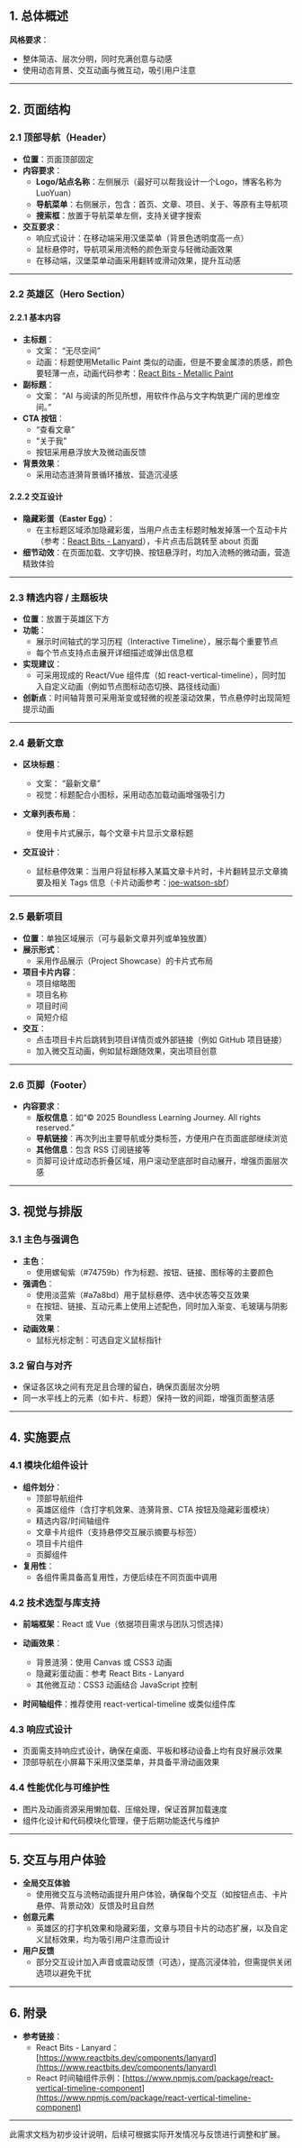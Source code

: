 
## 1. 总体概述

**风格要求**：

- 整体简洁、层次分明，同时充满创意与动感
- 使用动态背景、交互动画与微互动，吸引用户注意

---

## 2. 页面结构

### 2.1 顶部导航（Header）

- **位置**：页面顶部固定
- **内容要求**：
    - **Logo/站点名称**：左侧展示（最好可以帮我设计一个Logo，博客名称为LuoYuan）
    - **导航菜单**：右侧展示，包含：首页、文章、项目、关于、等原有主导航项
    - **搜索框**：放置于导航菜单左侧，支持关键字搜索
- **交互要求**：
    - 响应式设计：在移动端采用汉堡菜单（背景色透明度高一点）
    - 鼠标悬停时，导航项采用流畅的颜色渐变与轻微动画效果
    - 在移动端，汉堡菜单动画采用翻转或滑动效果，提升互动感

---

### 2.2 英雄区（Hero Section）

#### 2.2.1 基本内容

- **主标题**：
    - 文案： “无尽空间”
    - 动画：标题使用Metallic Paint 类似的动画，但是不要金属漆的质感，颜色要轻薄一点，动画代码参考：[React Bits - Metallic Paint](https://www.reactbits.dev/animations/metallic-paint)
- **副标题**：
    - 文案： “AI 与阅读的所见所想，用软件作品与文字构筑更广阔的思维空间。”
- **CTA 按钮**：
    - “查看文章”
    - “关于我”
    - 按钮采用悬浮放大及微动画反馈
- **背景效果**：
    - 采用动态涟漪背景循环播放、营造沉浸感

#### 2.2.2 交互设计

- **隐藏彩蛋（Easter Egg）**：
    - 在主标题区域添加隐藏彩蛋，当用户点击主标题时触发掉落一个互动卡片（参考：[React Bits - Lanyard](https://www.reactbits.dev/components/lanyard)），卡片点击后跳转至 about 页面
- **细节动效**：在页面加载、文字切换、按钮悬浮时，均加入流畅的微动画，营造精致体验

---

### 2.3 精选内容 / 主题板块

- **位置**：放置于英雄区下方
- **功能**：
    - 展示时间轴式的学习历程（Interactive Timeline），展示每个重要节点
    - 每个节点支持点击展开详细描述或弹出信息框
- **实现建议**：
    - 可采用现成的 React/Vue 组件库（如 react-vertical-timeline），同时加入自定义动画（例如节点图标动态切换、路径线动画）
- **创新点**：时间轴背景可采用渐变或轻微的视差滚动效果，节点悬停时出现简短提示动画

---

### 2.4 最新文章

- **区块标题**：
    - 文案： “最新文章”
    - 视觉：标题配合小图标，采用动态加载动画增强吸引力
- **文章列表布局**：
    - 使用卡片式展示，每个文章卡片显示文章标题

- **交互设计**：
    - 鼠标悬停效果：当用户将鼠标移入某篇文章卡片时，卡片翻转显示文章摘要及相关 Tags 信息（卡片动画参考：[joe-watson-sbf](https://uiverse.io/profile/joe-watson-sbf)）

---

### 2.5 最新项目

- **位置**：单独区域展示（可与最新文章并列或单独放置）
- **展示形式**：
    - 采用作品展示（Project Showcase）的卡片式布局
- **项目卡片内容**：
    - 项目缩略图
    - 项目名称
    - 项目时间
    - 简短介绍
- **交互**：
    - 点击项目卡片后跳转到项目详情页或外部链接（例如 GitHub 项目链接）
    - 加入微交互动画，例如鼠标跟随效果，突出项目创意

---

### 2.6 页脚（Footer）

- **内容要求**：
    - **版权信息**：如“© 2025  Boundless Learning Journey. All rights reserved.”
    - **导航链接**：再次列出主要导航或分类标签，方便用户在页面底部继续浏览
    - **其他信息**：包含 RSS 订阅链接等
    - 页脚可设计成动态折叠区域，用户滚动至底部时自动展开，增强页面层次感
---

## 3. 视觉与排版

### 3.1 主色与强调色

- **主色**：
    - 使用螺甸紫（#74759b）作为标题、按钮、链接、图标等的主要颜色
- **强调色**：
    - 使用淡蓝紫（#a7a8bd）用于鼠标悬停、选中状态等交互效果
    - 在按钮、链接、互动元素上使用上述配色，同时加入渐变、毛玻璃与阴影效果
- **动画效果**：
	- 鼠标光标定制：可选自定义鼠标指针

### 3.2 留白与对齐

- 保证各区块之间有充足且合理的留白，确保页面层次分明
- 同一水平线上的元素（如卡片、标题）保持一致的间距，增强页面整洁感

---

## 4. 实施要点

### 4.1 模块化组件设计

- **组件划分**：
    - 顶部导航组件
    - 英雄区组件（含打字机效果、涟漪背景、CTA 按钮及隐藏彩蛋模块）
    - 精选内容/时间轴组件
    - 文章卡片组件（支持悬停交互展示摘要与标签）
    - 项目卡片组件
    - 页脚组件
- **复用性**：
    - 各组件需具备高复用性，方便后续在不同页面中调用

### 4.2 技术选型与库支持

- **前端框架**：React 或 Vue（依据项目需求与团队习惯选择）
- **动画效果**：

    - 背景涟漪：使用 Canvas 或 CSS3 动画
    - 隐藏彩蛋动画：参考 React Bits - Lanyard
    - 其他微互动：CSS3 动画结合 JavaScript 控制
- **时间轴组件**：推荐使用 react-vertical-timeline 或类似组件库

### 4.3 响应式设计

- 页面需支持响应式设计，确保在桌面、平板和移动设备上均有良好展示效果
- 顶部导航在小屏幕下采用汉堡菜单，并具备平滑动画效果

### 4.4 性能优化与可维护性

- 图片及动画资源采用懒加载、压缩处理，保证首屏加载速度
- 组件化设计和代码模块化管理，便于后期功能迭代与维护

---

## 5. 交互与用户体验

- **全局交互体验**
    - 使用微交互与流畅动画提升用户体验，确保每个交互（如按钮点击、卡片悬停、背景动效）反馈及时且自然
- **创意元素**
    - 英雄区的打字机效果和隐藏彩蛋，文章与项目卡片的动态扩展，以及自定义鼠标效果，均为吸引用户注意而设计
- **用户反馈**
    - 部分交互设计加入声音或震动反馈（可选），提高沉浸体验，但需提供关闭选项以避免干扰

---

## 6. 附录

- **参考链接**：
    - React Bits - Lanyard：[https://www.reactbits.dev/components/lanyard](https://www.reactbits.dev/components/lanyard)
    - React 时间轴组件示例：[https://www.npmjs.com/package/react-vertical-timeline-component](https://www.npmjs.com/package/react-vertical-timeline-component)

---

此需求文档为初步设计说明，后续可根据实际开发情况与反馈进行调整和扩展。